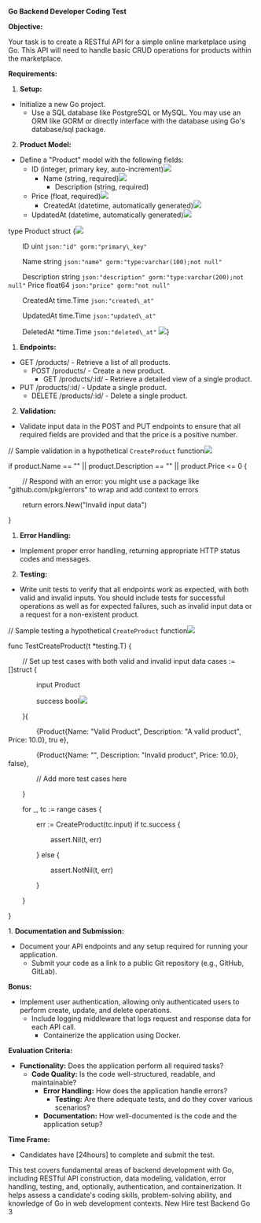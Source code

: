 **Go Backend Developer Coding Test**

**Objective:**

Your task is to create a RESTful API for a simple online marketplace using Go. This API will need to handle basic CRUD operations for products within the marketplace.

**Requirements:**

1. **Setup:**
- Initialize a new Go project.
  - Use a SQL database like PostgreSQL or MySQL. You may use an ORM like GORM or directly interface with the database using Go's  database/sql package.
2. **Product Model:**
- Define a "Product" model with the following fields:
  - ID (integer, primary key, auto-increment)![](Aspose.Words.49381072-64b3-4f2d-aafe-4dd5cd4d3d2a.001.png)
    - Name (string, required)![](Aspose.Words.49381072-64b3-4f2d-aafe-4dd5cd4d3d2a.002.png)
      - Description (string, required)
  - Price (float, required)![](Aspose.Words.49381072-64b3-4f2d-aafe-4dd5cd4d3d2a.003.png)
    - CreatedAt (datetime, automatically generated)![](Aspose.Words.49381072-64b3-4f2d-aafe-4dd5cd4d3d2a.004.png)
  - UpdatedAt (datetime, automatically generated)![](Aspose.Words.49381072-64b3-4f2d-aafe-4dd5cd4d3d2a.005.png)

type Product struct {![](Aspose.Words.49381072-64b3-4f2d-aafe-4dd5cd4d3d2a.006.png)

`    `ID          uint       `json:"id" gorm:"primary\_key"`

`    `Name        string     `json:"name" gorm:"type:varchar(100);not null"`

`    `Description string     `json:"description" gorm:"type:varchar(200);not null"`     Price       float64    `json:"price" gorm:"not null"`

`    `CreatedAt   time.Time  `json:"created\_at"`

`    `UpdatedAt   time.Time  `json:"updated\_at"`

`    `DeletedAt   \*time.Time `json:"deleted\_at"` ![](Aspose.Words.49381072-64b3-4f2d-aafe-4dd5cd4d3d2a.007.png)}

1. **Endpoints:**
- GET /products/ - Retrieve a list of all products.
  - POST /products/ - Create a new product.
    - GET /products/:id/ - Retrieve a detailed view of a single product.
- PUT /products/:id/ - Update a single product.
  - DELETE /products/:id/ - Delete a single product.
2. **Validation:**
- Validate input data in the POST and PUT endpoints to ensure that all required fields are provided and that the price is a positive number.

// Sample validation in a hypothetical `CreateProduct` function![](Aspose.Words.49381072-64b3-4f2d-aafe-4dd5cd4d3d2a.008.png)

if product.Name == "" || product.Description == "" || product.Price <= 0 {

`    `// Respond with an error: you might use a package like "github.com/pkg/errors" to wrap and add context to errors

`    `return errors.New("Invalid input data")

}

1. **Error Handling:**
- Implement proper error handling, returning appropriate HTTP status codes and messages.
2. **Testing:**
- Write unit tests to verify that all endpoints work as expected, with both valid and invalid inputs. You should include tests for successful operations as well as for expected failures, such as invalid input data or a request for a non-existent product.

// Sample testing a hypothetical `CreateProduct` function![](Aspose.Words.49381072-64b3-4f2d-aafe-4dd5cd4d3d2a.009.png)

func TestCreateProduct(t \*testing.T) {

`    `// Set up test cases with both valid and invalid input data     cases := []struct {

`        `input   Product

`        `success bool![](Aspose.Words.49381072-64b3-4f2d-aafe-4dd5cd4d3d2a.010.png)

`    `}{

`        `{Product{Name: "Valid Product", Description: "A valid product", Price: 10.0}, tru e},

`        `{Product{Name: "", Description: "Invalid product", Price: 10.0}, false},

`        `// Add more test cases here

`    `}

`    `for \_, tc := range cases {

`        `err := CreateProduct(tc.input)         if tc.success {

`            `assert.Nil(t, err)

`        `} else {

`            `assert.NotNil(t, err)

`        `}

`    `}

}

1\.  **Documentation and Submission:**

- Document your API endpoints and any setup required for running your application.
  - Submit your code as a link to a public Git repository (e.g., GitHub, GitLab).

**Bonus:**

- Implement user authentication, allowing only authenticated users to perform create, update, and delete operations.
  - Include logging middleware that logs request and response data for each API call.
    - Containerize the application using Docker.

**Evaluation Criteria:**

- **Functionality:** Does the application perform all required tasks?
  - **Code Quality:** Is the code well-structured, readable, and maintainable?
    - **Error Handling:** How does the application handle errors?
      - **Testing:** Are there adequate tests, and do they cover various scenarios?
    - **Documentation:** How well-documented is the code and the application setup?

**Time Frame:**

- Candidates have [24hours] to complete and submit the test.

This test covers fundamental areas of backend development with Go, including RESTful API construction, data modeling, validation, error handling, testing, and, optionally, authentication, and containerization. It helps assess a candidate's coding skills, problem-solving ability, and knowledge of Go in web development contexts. 
New Hire test Backend Go 3
